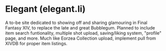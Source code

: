 # Elegant (elegant.li)

A to-be site dedicated to showing off and sharing glamouring in Final Fantasy XIV, to replace the late and great Bubblegum. Planned to include item search funtionality, multiple shot upload, saving/liking system, "profile" page, and more. Much like Eorzea Collection upload, implement pull from XIVDB for proper item listings.